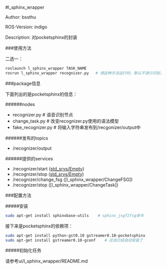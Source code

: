#l_sphinx_wrapper

Author: bssthu

ROS-Version: indigo

Description: 对pocketsphinx的封装

###使用方法

二选一：

```bash
roslaunch l_sphinx_wrapper TASK_NAME
rosrun l_sphinx_wrapper recognizer.py   # 用这种方法运行时，默认不进行识别，需要一些额外配置
```

###package信息

下面列出的是pocketsphinx的信息：

######nodes
- recognizer.py         # 语音识别节点
- change_task.py        # 改变recognizer.py使用的语法模型
- fake_recognizer.py    # 将输入字符串发布到/recgonizer/output中

######发布的topics
- /recognizer/output

######提供的services
- /recognizer/start ([std_srvs/Empty](http://docs.ros.org/api/std_srvs/html/srv/Empty.html))
- /recognizer/stop ([std_srvs/Empty](http://docs.ros.org/api/std_srvs/html/srv/Empty.html))
- /recognizer/change_fsg ([l_sphinx_wrapper/ChangeFSG])
- /recognizer/stop ([l_sphinx_wrapper/ChangeTask])

###配置方法

#####安装


```bash
sudo apt-get install sphinxbase-utils    # sphinx_jsgf2fsg命令
```

接下来是pocketsphinx的依赖项：

```bash
sudo apt-get install python-gst0.10 gstreamer0.10-pocketsphinx
sudo apt-get install gstreamer0.10-gconf    # 应该已经自动安装了
```

#####初始化任务

请参考ui/l_sphinx_wrapper/README.md
